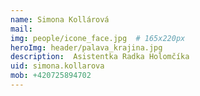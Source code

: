 ```yaml
---
name: Simona Kollárová
mail:
img: people/icone_face.jpg  # 165x220px
heroImg: header/palava_krajina.jpg
description:  Asistentka Radka Holomčíka
uid: simona.kollarova
mob: +420725894702
---
```


